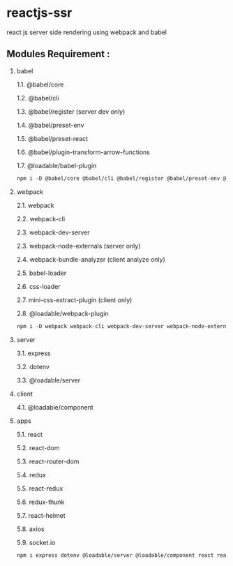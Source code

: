 # reactjs-ssr
react js server side rendering using webpack and babel

## Modules Requirement :

1. babel
   
   1.1. @babel/core

   1.2. @babel/cli

   1.3. @babel/register (server dev only)

   1.4. @babel/preset-env 

   1.5. @babel/preset-react

   1.6. @babel/plugin-transform-arrow-functions

   1.7. @loadable/babel-plugin

   ```markdown
   npm i -D @babel/core @babel/cli @babel/register @babel/preset-env @babel/preset-react @babel/plugin-transform-arrow-functions @loadable/babel-plugin
   ```

2. webpack

   2.1. webpack

   2.2. webpack-cli

   2.3. webpack-dev-server

   2.3. webpack-node-externals (server only)

   2.4. webpack-bundle-analyzer (client analyze only)

   2.5. babel-loader

   2.6. css-loader

   2.7. mini-css-extract-plugin (client only)

   2.8. @loadable/webpack-plugin

   ```markdown
   npm i -D webpack webpack-cli webpack-dev-server webpack-node-externals webpack-bundle-analyzer babel-loader css-loader mini-css-extract-plugin @loadable/webpack-plugin
   ```

3. server

   3.1. express

   3.2. dotenv

   3.3. @loadable/server

4. client

   4.1. @loadable/component

5. apps

   5.1. react

   5.2. react-dom

   5.3. react-router-dom

   5.4. redux

   5.5. react-redux

   5.6. redux-thunk

   5.7. react-helmet

   5.8. axios

   5.9. socket.io

   ```markdown
   npm i express dotenv @loadable/server @loadable/component react react-dom react-router-dom redux react-redux redux-thunk react-helmet axios socket.io
   ```